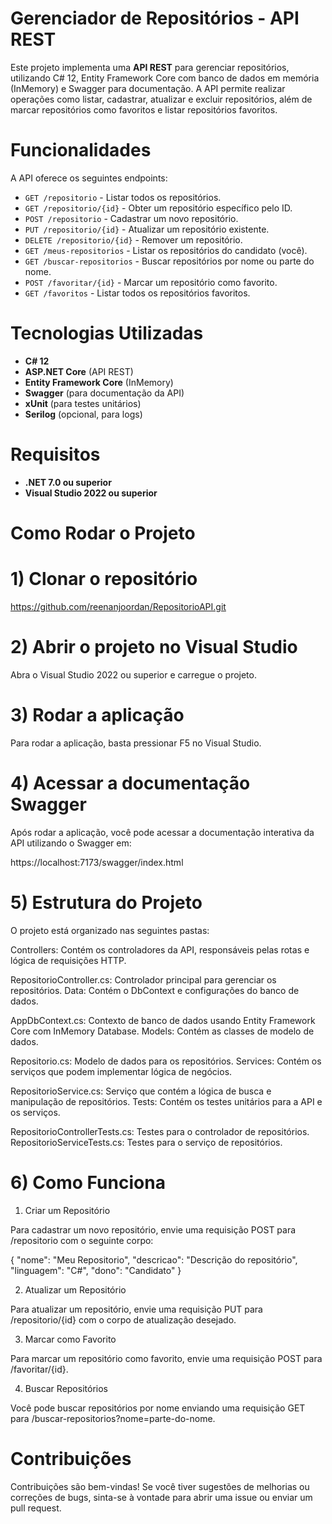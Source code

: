 # Gerenciador de Repositórios - API REST

Este projeto implementa uma **API REST** para gerenciar repositórios, utilizando C# 12, Entity Framework Core com banco de dados em memória (InMemory) e Swagger para documentação. A API permite realizar operações como listar, cadastrar, atualizar e excluir repositórios, além de marcar repositórios como favoritos e listar repositórios favoritos.

# Funcionalidades

A API oferece os seguintes endpoints:

- `GET /repositorio` - Listar todos os repositórios.
- `GET /repositorio/{id}` - Obter um repositório específico pelo ID.
- `POST /repositorio` - Cadastrar um novo repositório.
- `PUT /repositorio/{id}` - Atualizar um repositório existente.
- `DELETE /repositorio/{id}` - Remover um repositório.
- `GET /meus-repositorios` - Listar os repositórios do candidato (você).
- `GET /buscar-repositorios` - Buscar repositórios por nome ou parte do nome.
- `POST /favoritar/{id}` - Marcar um repositório como favorito.
- `GET /favoritos` - Listar todos os repositórios favoritos.

# Tecnologias Utilizadas

- **C# 12**
- **ASP.NET Core** (API REST)
- **Entity Framework Core** (InMemory)
- **Swagger** (para documentação da API)
- **xUnit** (para testes unitários)
- **Serilog** (opcional, para logs)

# Requisitos

- **.NET 7.0 ou superior**
- **Visual Studio 2022 ou superior**

# Como Rodar o Projeto

# 1) Clonar o repositório

https://github.com/reenanjoordan/RepositorioAPI.git

# 2) Abrir o projeto no Visual Studio

Abra o Visual Studio 2022 ou superior e carregue o projeto.

# 3) Rodar a aplicação

Para rodar a aplicação, basta pressionar F5 no Visual Studio.

# 4) Acessar a documentação Swagger

Após rodar a aplicação, você pode acessar a documentação interativa da API utilizando o Swagger em:

https://localhost:7173/swagger/index.html

# 5) Estrutura do Projeto

O projeto está organizado nas seguintes pastas:

Controllers: Contém os controladores da API, responsáveis pelas rotas e lógica de requisições HTTP.

RepositorioController.cs: Controlador principal para gerenciar os repositórios.
Data: Contém o DbContext e configurações do banco de dados.

AppDbContext.cs: Contexto de banco de dados usando Entity Framework Core com InMemory Database.
Models: Contém as classes de modelo de dados.

Repositorio.cs: Modelo de dados para os repositórios.
Services: Contém os serviços que podem implementar lógica de negócios.

RepositorioService.cs: Serviço que contém a lógica de busca e manipulação de repositórios.
Tests: Contém os testes unitários para a API e os serviços.

RepositorioControllerTests.cs: Testes para o controlador de repositórios.
RepositorioServiceTests.cs: Testes para o serviço de repositórios.

# 6) Como Funciona

1. Criar um Repositório
   
Para cadastrar um novo repositório, envie uma requisição POST para /repositorio com o seguinte corpo:

{
  "nome": "Meu Repositorio",
  "descricao": "Descrição do repositório",
  "linguagem": "C#",
  "dono": "Candidato"
}

2. Atualizar um Repositório
   
Para atualizar um repositório, envie uma requisição PUT para /repositorio/{id} com o corpo de atualização desejado.

3. Marcar como Favorito
   
Para marcar um repositório como favorito, envie uma requisição POST para /favoritar/{id}.

4. Buscar Repositórios
   
Você pode buscar repositórios por nome enviando uma requisição GET para /buscar-repositorios?nome=parte-do-nome.

# Contribuições

Contribuições são bem-vindas! Se você tiver sugestões de melhorias ou correções de bugs, sinta-se à vontade para abrir uma issue ou enviar um pull request.
